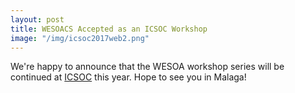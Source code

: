 ```yaml
---
layout: post
title: WESOACS Accepted as an ICSOC Workshop
image: "/img/icsoc2017web2.png"
---
```


We're happy to announce that the WESOA workshop series will be continued at [ICSOC](http://www.icsoc.org) this year. Hope to see you in Malaga!
